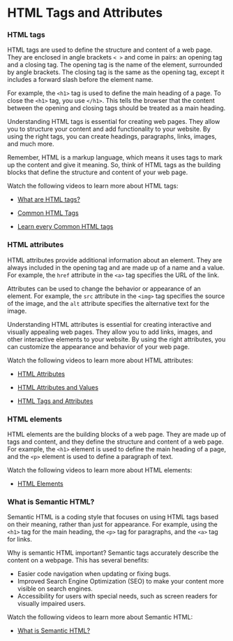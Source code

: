 # HTML Tags and Attributes

### HTML tags
HTML tags are used to define the structure and content of a web page. They are enclosed in angle brackets `< >` and come in pairs: an opening tag and a closing tag. The opening tag is the name of the element, surrounded by angle brackets. The closing tag is the same as the opening tag, except it includes a forward slash before the element name.

For example, the `<h1>` tag is used to define the main heading of a page. To close the `<h1>` tag, you use `</h1>`. This tells the browser that the content between the opening and closing tags should be treated as a main heading.

Understanding HTML tags is essential for creating web pages. They allow you to structure your content and add functionality to your website. By using the right tags, you can create headings, paragraphs, links, images, and much more.

Remember, HTML is a markup language, which means it uses tags to mark up the content and give it meaning. So, think of HTML tags as the building blocks that define the structure and content of your web page.

Watch the following videos to learn more about HTML tags:

- [What are HTML tags?](https://www.youtube.com/watch?v=rOPKC49gTkk)

- [Common HTML Tags](https://www.youtube.com/watch?v=tv6bxtCjqDI)

- [Learn every Common HTML tags](https://www.youtube.com/watch?v=ZhULGD5hNQs)

### HTML attributes
HTML attributes provide additional information about an element. They are always included in the opening tag and are made up of a name and a value. For example, the `href` attribute in the `<a>` tag specifies the URL of the link.

Attributes can be used to change the behavior or appearance of an element. For example, the `src` attribute in the `<img>` tag specifies the source of the image, and the `alt` attribute specifies the alternative text for the image.

Understanding HTML attributes is essential for creating interactive and visually appealing web pages. They allow you to add links, images, and other interactive elements to your website. By using the right attributes, you can customize the appearance and behavior of your web page.

Watch the following videos to learn more about HTML attributes:

- [HTML Attributes](https://www.youtube.com/watch?v=29IbTXYRo5U)

- [HTML Attributes and Values](https://www.youtube.com/watch?v=HSEA6BzgagI)

- [HTML Tags and Attributes](https://www.youtube.com/watch?v=lcZorMlEnhU)

### HTML elements
HTML elements are the building blocks of a web page. They are made up of tags and content, and they define the structure and content of a web page. For example, the `<h1>` element is used to define the main heading of a page, and the `<p>` element is used to define a paragraph of text.

Watch the following videos to learn more about HTML elements:

- [HTML Elements](https://www.youtube.com/watch?v=3JluqTojuME)

### What is Semantic HTML?
Semantic HTML is a coding style that focuses on using HTML tags based on their meaning, rather than just for appearance. For example, using the `<h1>` tag for the main heading, the `<p>` tag for paragraphs, and the `<a>` tag for links.

Why is semantic HTML important?
Semantic tags accurately describe the content on a webpage. This has several benefits:
- Easier code navigation when updating or fixing bugs.
- Improved Search Engine Optimization (SEO) to make your content more visible on search engines.
- Accessibility for users with special needs, such as screen readers for visually impaired users.

Watch the following videos to learn more about Semantic HTML:

- [What is Semantic HTML?](https://www.youtube.com/watch?v=3JluqTojuME)

